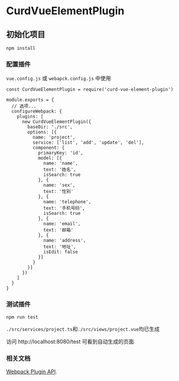 # CurdVueElementPlugin

## 初始化项目
```
npm install
```

### 配置插件
`vue.config.js` 或 `webapck.config.js` 中使用
```
const CurdVueElementPlugin = require('curd-vue-element-plugin')

module.exports = {
  // 选项...
  configureWebpack: {
    plugins: [
      new CurdVueElementPlugin({
        baseDir: './src',
        options: [{
          name: 'project',
          service: ['list', 'add', 'update', 'del'],
          component: {
            primaryKey: 'id',
            model: [{
              name: 'name',
              text: '姓名',
              isSearch: true
            }, {
              name: 'sex',
              text: '性别'
            }, {
              name: 'telephone',
              text: '手机号码',
              isSearch: true
            }, {
              name: 'email',
              text: '邮箱'
            }, {
              name: 'address',
              text: '地址',
              isEdit: false
            }]
          }
        }]
      })
    ]
  }
}
```

### 测试插件
```
npm run test
```
`./src/services/project.ts`和`./src/views/project.vue`均已生成

访问 http://localhost:8080/test 可看到自动生成的页面

### 相关文档
[Webpack Plugin API](https://www.webpackjs.com/api/plugins/).